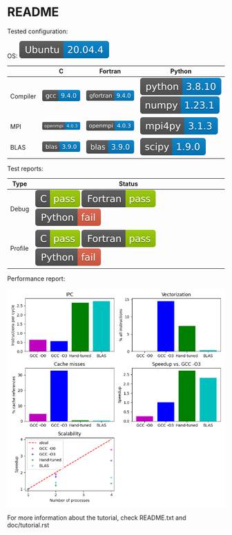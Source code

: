 # README

Tested configuration:

OS: ![os](https://raw.githubusercontent.com/armflorentlebeau/arm_hpc_tools_trial/master/.github/badges/os.svg)

|           | C   | Fortran | Python |
| ---       | --- | ---     | ---    |
| Compiler  | ![c_compiler](https://raw.githubusercontent.com/armflorentlebeau/arm_hpc_tools_trial/master/.github/badges/gcc.svg) | ![f_compiler](https://raw.githubusercontent.com/armflorentlebeau/arm_hpc_tools_trial/master/.github/badges/gfortran.svg) | ![python](https://raw.githubusercontent.com/armflorentlebeau/arm_hpc_tools_trial/master/.github/badges/python.svg) ![numpy](https://raw.githubusercontent.com/armflorentlebeau/arm_hpc_tools_trial/master/.github/badges/numpy.svg) |
| MPI       | ![openmpi](https://raw.githubusercontent.com/armflorentlebeau/arm_hpc_tools_trial/master/.github/badges/openmpi.svg) | ![openmpi](https://raw.githubusercontent.com/armflorentlebeau/arm_hpc_tools_trial/master/.github/badges/openmpi.svg) | ![mpi4py](https://raw.githubusercontent.com/armflorentlebeau/arm_hpc_tools_trial/master/.github/badges/mpi4py.svg) |
| BLAS      | ![blas](https://raw.githubusercontent.com/armflorentlebeau/arm_hpc_tools_trial/master/.github/badges/blas.svg) | ![blas](https://raw.githubusercontent.com/armflorentlebeau/arm_hpc_tools_trial/master/.github/badges/blas.svg) | ![scipy](https://raw.githubusercontent.com/armflorentlebeau/arm_hpc_tools_trial/master/.github/badges/scipy.svg) |

Test reports:

| Type      | Status |
| ---       | ---    |
| Debug     | ![c_debug](https://raw.githubusercontent.com/armflorentlebeau/arm_hpc_tools_trial/master/.github/badges/c_dbg.svg) ![f_debug](https://raw.githubusercontent.com/armflorentlebeau/arm_hpc_tools_trial/master/.github/badges/f_dbg.svg) ![py_debug](https://raw.githubusercontent.com/armflorentlebeau/arm_hpc_tools_trial/master/.github/badges/py_dbg.svg) |
| Profile   | ![c_profile](https://raw.githubusercontent.com/armflorentlebeau/arm_hpc_tools_trial/master/.github/badges/c_prof.svg) ![f_profile](https://raw.githubusercontent.com/armflorentlebeau/arm_hpc_tools_trial/master/.github/badges/f_prof.svg) ![py_profile](https://raw.githubusercontent.com/armflorentlebeau/arm_hpc_tools_trial/master/.github/badges/py_prof.svg) |

Performance report:

![report](https://raw.githubusercontent.com/armflorentlebeau/arm_hpc_tools_trial/master/.github/data/graph.png)

For more information about the tutorial, check README.txt and doc/tutorial.rst
